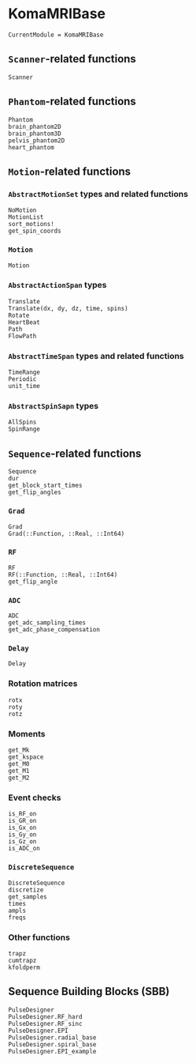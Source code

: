 # KomaMRIBase

```@meta
CurrentModule = KomaMRIBase
```

## `Scanner`-related functions

```@docs
Scanner
```

## `Phantom`-related functions 

```@docs
Phantom
brain_phantom2D
brain_phantom3D
pelvis_phantom2D
heart_phantom
```

## `Motion`-related functions

### `AbstractMotionSet` types and related functions
```@docs
NoMotion
MotionList
sort_motions!
get_spin_coords
```

### `Motion`

```@docs
Motion
```

### `AbstractActionSpan` types

```@docs
Translate
Translate(dx, dy, dz, time, spins)
Rotate
HeartBeat
Path
FlowPath
```

### `AbstractTimeSpan` types and related functions

```@docs
TimeRange
Periodic
unit_time
```

### `AbstractSpinSapn` types

```@docs
AllSpins
SpinRange
```

## `Sequence`-related functions

```@docs
Sequence
dur
get_block_start_times
get_flip_angles
```

### `Grad`

```@docs
Grad
Grad(::Function, ::Real, ::Int64)
```
### `RF`

```@docs
RF
RF(::Function, ::Real, ::Int64)
get_flip_angle
```

### `ADC`

```@docs
ADC
get_adc_sampling_times
get_adc_phase_compensation
```

### `Delay`
    
```@docs
Delay
```

### Rotation matrices

```@docs
rotx
roty
rotz
```

### Moments

```@docs
get_Mk
get_kspace
get_M0
get_M1
get_M2
```

### Event checks

```@docs
is_RF_on
is_GR_on
is_Gx_on
is_Gy_on
is_Gz_on
is_ADC_on
```

### `DiscreteSequence`

```@docs
DiscreteSequence
discretize
get_samples
times
ampls
freqs
```

### Other functions

```@docs
trapz
cumtrapz
kfoldperm
```

## Sequence Building Blocks (SBB)

```@docs
PulseDesigner
PulseDesigner.RF_hard
PulseDesigner.RF_sinc
PulseDesigner.EPI
PulseDesigner.radial_base
PulseDesigner.spiral_base
PulseDesigner.EPI_example
```